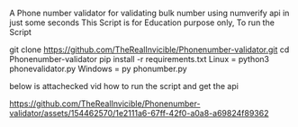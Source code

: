A Phone number validator for validating bulk number using numverify api in just some seconds
This Script is for Education purpose only,
To run the Script 


git clone https://github.com/TheRealInvicible/Phonenumber-validator.git
cd Phonenumber-validator
pip install -r requirements.txt
Linux = python3 phonevalidator.py
Windows = py phonumber.py

below is attachecked vid how to run the script and get the api


https://github.com/TheRealInvicible/Phonenumber-validator/assets/154462570/1e2111a6-67ff-42f0-a0a8-a69824f89362

